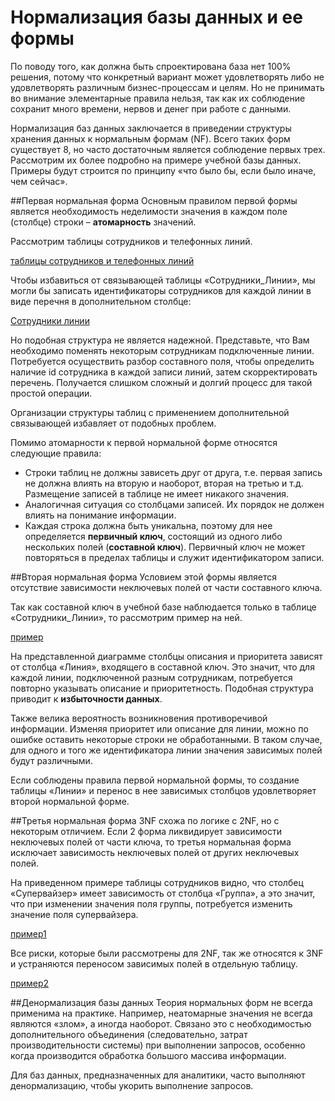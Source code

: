 # Нормализация базы данных и ее формы

По поводу того, как должна быть спроектирована база нет 100% решения, потому что конкретный вариант может удовлетворять либо не удовлетворять различным бизнес-процессам и целям. Но не принимать во внимание элементарные правила нельзя, так как их соблюдение сохранит много времени, нервов и денег при работе с данными.

Нормализация баз данных заключается в приведении структуры хранения данных к нормальным формам (NF). Всего таких форм существует 8, но часто достаточным является соблюдение первых трех. Рассмотрим их более подробно на примере учебной базы данных. Примеры будут строится по принципу «что было бы, если было иначе, чем сейчас».

##Первая нормальная форма
Основным правилом первой формы является необходимость неделимости значения в каждом поле (столбце) строки – **атомарность** значений.

Рассмотрим таблицы сотрудников и телефонных линий.

[таблицы сотрудников и телефонных линий](http://office-menu.ru/images/sql/many-to-many.png)

Чтобы избавиться от связывающей таблицы «Сотрудники_Линии», мы могли бы записать идентификаторы сотрудников для каждой линии в виде перечня в дополнительном столбце:

[Сотрудники линии](http://office-menu.ru/images/sql/notAtom.png)

Но подобная структура не является надежной. Представьте, что Вам необходимо поменять некоторым сотрудникам подключенные линии. Потребуется осуществить разбор составного поля, чтобы определить наличие id сотрудника в каждой записи линий, затем скорректировать перечень. Получается слишком сложный и долгий процесс для такой простой операции.

Организации структуры таблиц с применением дополнительной связывающей избавляет от подобных проблем.

Помимо атомарности к первой нормальной форме относятся следующие правила:

-   Строки таблиц не должны зависеть друг от друга, т.е. первая запись не должна влиять на вторую и наоборот, вторая на третью и т.д. Размещение записей в таблице не имеет никакого значения.
-   Аналогичная ситуация со столбцами записей. Их порядок не должен влиять на понимание информации.
-   Каждая строка должна быть уникальна, поэтому для нее определяется **первичный ключ**, состоящий из одного либо нескольких полей (**составной ключ**). Первичный ключ не может повторяться в пределах таблицы и служит идентификатором записи.

##Вторая нормальная форма
Условием этой формы является отсутствие зависимости неключевых полей от части составного ключа.

Так как составной ключ в учебной базе наблюдается только в таблице «Сотрудники_Линии», то рассмотрим пример на ней.

[примеp](http://office-menu.ru/images/sql/2DNF.png)

На представленной диаграмме столбцы описания и приоритета зависят от столбца «Линия», входящего в составной ключ. Это значит, что для каждой линии, подключенной разным сотрудникам, потребуется повторно указывать описание и приоритетность. Подобная структура приводит к **избыточности данных**.

Также велика вероятность возникновения противоречивой информации. Изменяя приоритет или описание для линии, можно по ошибке оставить некоторые строки не обработанными. В таком случае, для одного и того же идентификатора линии значения зависимых полей будут различными.

Если соблюдены правила первой нормальной формы, то создание таблицы «Линии» и перенос в нее зависимых столбцов удовлетворяет второй нормальной форме.

##Третья нормальная форма
3NF схожа по логике с 2NF, но с некоторым отличием. Если 2 форма ликвидирует зависимости неключевых полей от части ключа, то третья нормальная форма исключает зависимость неключевых полей от других неключевых полей.

На приведенном примере таблицы сотрудников видно, что столбец «Супервайзер» имеет зависимость от столбца «Группа», а это значит, что при изменении значения поля группы, потребуется изменить значение поля супервайзера.

[пример1](http://office-menu.ru/images/sql/3DNF.png)

Все риски, которые были рассмотрены для 2NF, так же относятся к 3NF и устраняются переносом зависимых полей в отдельную таблицу.

[пример2](http://office-menu.ru/images/sql/3NF.png)

##Денормализация базы данных
Теория нормальных форм не всегда применима на практике. Например, неатомарные значения не всегда являются «злом», а иногда наоборот. Связано это с необходимостью дополнительного объединения (следовательно, затрат производительности системы) при выполнении запросов, особенно когда производится обработка большого массива информации.

Для баз данных, предназначенных для аналитики, часто выполняют денормализацию, чтобы укорить выполнение запросов.